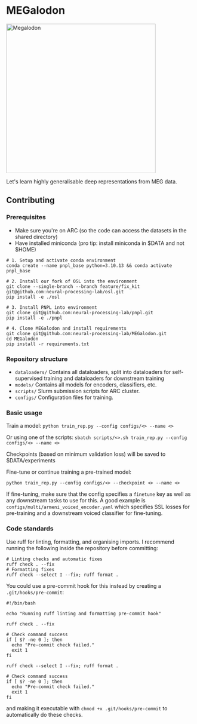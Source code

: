 # MEGalodon
<img src="https://i.imgur.com/tvJLJ1X.png" alt="Megalodon" width="400"/>


Let's learn highly generalisable deep representations from MEG data.

## Contributing

### Prerequisites
- Make sure you're on ARC (so the code can access the datasets in the shared directory)
- Have installed miniconda (pro tip: install miniconda in $DATA and not $HOME)

```
# 1. Setup and activate conda environment
conda create --name pnpl_base python=3.10.13 && conda activate pnpl_base

# 2. Install our fork of OSL into the environment
git clone --single-branch --branch feature/fix_kit git@github.com:neural-processing-lab/osl.git
pip install -e ./osl

# 3. Install PNPL into environment
git clone git@github.com:neural-processing-lab/pnpl.git
pip install -e ./pnpl

# 4. Clone MEGalodon and install requirements
git clone git@github.com:neural-processing-lab/MEGalodon.git
cd MEGalodon
pip install -r requirements.txt
```

### Repository structure
- `dataloaders/` Contains all dataloaders, split into dataloaders for self-supervised training and dataloaders for downstream training
- `models/` Contains all models for encoders, classifiers, etc.
- `scripts/` Slurm submission scripts for ARC cluster.
- `configs/` Configuration files for training.

### Basic usage
Train a model:
`python train_rep.py --config configs/<> --name <>`

Or using one of the scripts:
`sbatch scripts/<>.sh train_rep.py --config configs/<> --name <>`

Checkpoints (based on minimum validation loss) will be saved to $DATA/experiments

Fine-tune or continue training a pre-trained model:

`python train_rep.py --config configs/<> --checkpoint <> --name <>`

If fine-tuning, make sure that the config specifies a `finetune` key as well as any downstream tasks to use for this. A good example is `configs/multi/armeni_voiced_encoder.yaml` which specifies SSL losses for pre-training and a downstream voiced classifier for fine-tuning.

### Code standards
Use ruff for linting, formatting, and organising imports. I recommend running the following inside the repository before committing:
```
# Linting checks and automatic fixes
ruff check . --fix
# Formatting fixes
ruff check --select I --fix; ruff format .
```
You could use a pre-commit hook for this instead by creating a `.git/hooks/pre-commit`:
```
#!/bin/bash

echo "Running ruff linting and formatting pre-commit hook"

ruff check . --fix

# Check command success
if [ $? -ne 0 ]; then
  echo "Pre-commit check failed."
  exit 1
fi

ruff check --select I --fix; ruff format .

# Check command success
if [ $? -ne 0 ]; then
  echo "Pre-commit check failed."
  exit 1
fi
```
and making it executable with `chmod +x .git/hooks/pre-commit` to automatically do these checks.